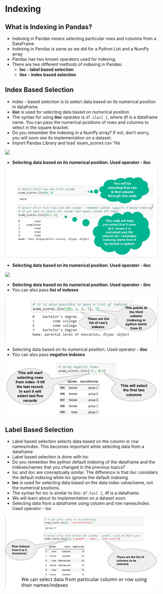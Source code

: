# Indexing

## What is Indexing in Pandas?

* Indexing in Pandas means selecting particular rows and columns from a DataFrame
* Indexing in Pandas is same as we did for a Python List and a NumPy array
* Pandas has two known operators used for indexing.
* There are two different methods of indexing in Pandas:
  * **loc - label based selection**
  * **iloc - index based selection**

## Index Based Selection

* Index - based selection is to select data based on its numerical position in dataframe.
* **iloc** is used for selecting data based on numerical position
* The syntax for using **iloc** operator is `df.iloc[ ]`, where df is a dataframe name. You can pass the numerical positions of rows and columns to select in the square bracket.
* Do you remember the indexing in a NumPy array? If not, don’t worry, you will soon see its implementation on a dataset.
* Import Pandas Library and load ‘exam\_scores.csv’ file

![](https://lh5.googleusercontent.com/4dCqek\_\_DOPxROW7RZwChJvhiR0DvbMU6gxWZG7ZCavlIwWA8frOXPLcIDFY\_FPEQ\_B3YPctn\_v\_-kDVGHm\_B4IpJDpwLFiF5Irqzo2WEI8yFedZFZtS1PwWIAQsCHL\_qFGTYw0kfw8=s0)

* **Selecting data based on its numerical position. Used operator - iloc**

![](<../../.gitbook/assets/image (1) (1).png>)

* **Selecting data based on its numerical position. Used operator - iloc**

![](https://lh5.googleusercontent.com/nLa56yAfpy7qYDyqiqKxeIa3r0hFvOHr-2ZShpPG2qeVWjiBu2WH-2lG7rkKeEhE7zAQS7RJAjY-5nKXm9YAbBuUcDUpksZr3qtMMRV1C6ykhP\_LARkhz6wBP463lzfQV5rm-r3mTkA=s0)

* **Selecting data based on its numerical position. Used operator - iloc**
* You can also pass **list of indexes**

![](<../../.gitbook/assets/image (2).png>)

* Selecting data based on its numerical position. Used operator - **iloc**
* You can also pass **negative indexes**

![](<../../.gitbook/assets/image (9).png>)

## Label Based Selection

* Label based selection selects data based on the column or row names/index. This becomes important while selecting data from a dataframe
* Label based selection is done with loc
* Do you remember the python default indexing of the dataframe and the indexes/names that you changed in the previous topics?
* loc and iloc are conceptually similar. The difference is that iloc considers the default indexing while loc ignores the default indexing
* **loc** is used for selecting data based on the data index value/name, not the numerical positions.
* The syntax for loc is similar to iloc: `df.loc[ ]`, df is a dataframe.
* We will learn about its implementation on a dataset soon.
* Selecting data from a dataframe using column and row names/index. Used operator - loc

![](<../../.gitbook/assets/Screen Shot 2021-11-03 at 8.22.02 PM.png>)
